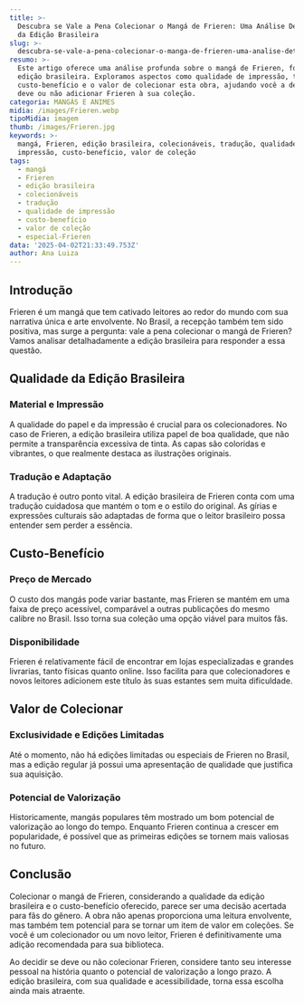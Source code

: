 ```yaml
---
title: >-
  Descubra se Vale a Pena Colecionar o Mangá de Frieren: Uma Análise Detalhada
  da Edição Brasileira
slug: >-
  descubra-se-vale-a-pena-colecionar-o-manga-de-frieren-uma-analise-detalhada-da-edicao-brasileira
resumo: >-
  Este artigo oferece uma análise profunda sobre o mangá de Frieren, focando na
  edição brasileira. Exploramos aspectos como qualidade de impressão, tradução,
  custo-benefício e o valor de colecionar esta obra, ajudando você a decidir se
  deve ou não adicionar Frieren à sua coleção.
categoria: MANGÁS E ANIMES
midia: /images/Frieren.webp
tipoMidia: imagem
thumb: /images/Frieren.jpg
keywords: >-
  mangá, Frieren, edição brasileira, colecionáveis, tradução, qualidade de
  impressão, custo-benefício, valor de coleção
tags:
  - mangá
  - Frieren
  - edição brasileira
  - colecionáveis
  - tradução
  - qualidade de impressão
  - custo-benefício
  - valor de coleção
  - especial-Frieren
data: '2025-04-02T21:33:49.753Z'
author: Ana Luiza
---
```


## Introdução
Frieren é um mangá que tem cativado leitores ao redor do mundo com sua narrativa única e arte envolvente. No Brasil, a recepção também tem sido positiva, mas surge a pergunta: vale a pena colecionar o mangá de Frieren? Vamos analisar detalhadamente a edição brasileira para responder a essa questão.

## Qualidade da Edição Brasileira
### Material e Impressão
A qualidade do papel e da impressão é crucial para os colecionadores. No caso de Frieren, a edição brasileira utiliza papel de boa qualidade, que não permite a transparência excessiva de tinta. As capas são coloridas e vibrantes, o que realmente destaca as ilustrações originais.

### Tradução e Adaptação
A tradução é outro ponto vital. A edição brasileira de Frieren conta com uma tradução cuidadosa que mantém o tom e o estilo do original. As gírias e expressões culturais são adaptadas de forma que o leitor brasileiro possa entender sem perder a essência.

## Custo-Benefício
### Preço de Mercado
O custo dos mangás pode variar bastante, mas Frieren se mantém em uma faixa de preço acessível, comparável a outras publicações do mesmo calibre no Brasil. Isso torna sua coleção uma opção viável para muitos fãs.

### Disponibilidade
Frieren é relativamente fácil de encontrar em lojas especializadas e grandes livrarias, tanto físicas quanto online. Isso facilita para que colecionadores e novos leitores adicionem este título às suas estantes sem muita dificuldade.

## Valor de Colecionar
### Exclusividade e Edições Limitadas
Até o momento, não há edições limitadas ou especiais de Frieren no Brasil, mas a edição regular já possui uma apresentação de qualidade que justifica sua aquisição.

### Potencial de Valorização
Historicamente, mangás populares têm mostrado um bom potencial de valorização ao longo do tempo. Enquanto Frieren continua a crescer em popularidade, é possível que as primeiras edições se tornem mais valiosas no futuro.

## Conclusão
Colecionar o mangá de Frieren, considerando a qualidade da edição brasileira e o custo-benefício oferecido, parece ser uma decisão acertada para fãs do gênero. A obra não apenas proporciona uma leitura envolvente, mas também tem potencial para se tornar um item de valor em coleções. Se você é um colecionador ou um novo leitor, Frieren é definitivamente uma adição recomendada para sua biblioteca.

Ao decidir se deve ou não colecionar Frieren, considere tanto seu interesse pessoal na história quanto o potencial de valorização a longo prazo. A edição brasileira, com sua qualidade e acessibilidade, torna essa escolha ainda mais atraente.
